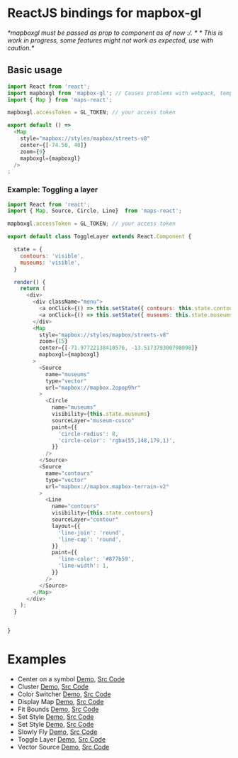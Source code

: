 # ReactJS bindings for mapbox-gl

_*mapboxgl must be passed as prop to <Map /> component as of now :/. *_
_* This is work in progress, some features might not work as expected, use with caution.*_

## Basic usage

```Javascript
import React from 'react';
import mapboxgl from 'mapbox-gl'; // Causes problems with webpack, temp fix is to use a global dependency
import { Map } from 'maps-react';

mapboxgl.accessToken = GL_TOKEN; // your access token

export default () =>
  <Map
    style="mapbox://styles/mapbox/streets-v8"
    center={[-74.50, 40]}
    zoom={9}
    mapboxgl={mapboxgl}
  />
;
```

### Example: Toggling a layer

```Javascript
import React from 'react';
import { Map, Source, Circle, Line}  from 'maps-react';

mapboxgl.accessToken = GL_TOKEN; // your access token

export default class ToggleLayer extends React.Component {

  state = {
    contours: 'visible',
    museums: 'visible',
  }

  render() {
    return (
      <div>
        <div className="menu">
          <a onClick={() => this.setState({ contours: this.state.contours === 'visible' ? 'none' : 'visible' })}>Contour</a>
          <a onClick={() => this.setState({ museums: this.state.museums === 'visible' ? 'none' : 'visible' })}> Museums</a>
        </div>
        <Map
          style="mapbox://styles/mapbox/streets-v8"
          zoom={15}
          center={[-71.97722138410576, -13.517379300798098]}
          mapboxgl={mapboxgl}
        >
          <Source
            name="museums"
            type="vector"
            url="mapbox://mapbox.2opop9hr"
          >
            <Circle
              name="museums"
              visibility={this.state.museums}
              sourceLayer="museum-cusco"
              paint={{
                'circle-radius': 8,
                'circle-color': 'rgba(55,148,179,1)',
              }}
            />
          </Source>
          <Source
            name="contours"
            type="vector"
            url="mapbox://mapbox.mapbox-terrain-v2"
          >
            <Line
              name="contours"
              visibility={this.state.contours}
              sourceLayer="contour"
              layout={{
                'line-join': 'round',
                'line-cap': 'round',
              }}
              paint={{
                'line-color': '#877b59',
                'line-width': 1,
              }}
            />
          </Source>
        </Map>
      </div>
    );
  }


}

```

## <Map />

## <Source />

## <Circle />

## <Line />

## <Symbol />

## <Layer />

# Examples

- Center on a symbol [Demo](), [Src Code]()
- Cluster [Demo](), [Src Code]()
- Color Switcher [Demo](), [Src Code]()
- Display Map [Demo](), [Src Code]()
- Fit Bounds [Demo](), [Src Code]()
- Set Style [Demo](), [Src Code]()
- Set Style [Demo](), [Src Code]()
- Slowly Fly [Demo](), [Src Code]()
- Toggle Layer [Demo](), [Src Code]()
- Vector Source [Demo](), [Src Code]()